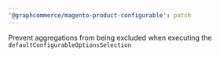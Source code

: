 ```yaml
---
'@graphcommerce/magento-product-configurable': patch
---
```


Prevent aggregations from being excluded when executing the `defaultConfigurableOptionsSelection`
